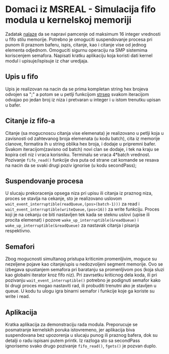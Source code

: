 # Domaci iz MSREAL - Simulacija fifo modula u kernelskoj memoriji
  Zadatak [nalaze](http://www.elektronika.ftn.uns.ac.rs/mikroracunarski-sistemi-za-rad-u-realnom-vremenu/wp-content/uploads/sites/99/2018/03/Doma%C4%87i-zadatak.pdf) da se napravi pamcenje od maksimum 16 integer vrednosti u fifo stilu memorije. Potrebno je omoguciti suspendovanje procesa pri punom ili praznom baferu, ispis, citanje, kao i citanje vise od jednog elementa odjednom. Omoguciti sigurnu operaciju na SMP sistemima koriscenjem semafora. Napisati kratku aplikaciju koja koristi dati kernel modul i upisuje/ispisuje iz char uredjaja.
## Upis u fifo
  Upis je realizovan na nacin da se prima kompletan string hex brojeva odvojen sa ";" a potom se u petlji funkcijom [strsep](https://www.kernel.org/doc/htmldocs/kernel-api/API-strsep.html) svakom iteracijom odvajao po jedan broj iz niza i pretvaran u integer i u istom trenutku upisan u bafer.
## Citanje iz fifo-a
  Citanje (sa mogucnoscu citanja vise elemenata) je realizovano u petlji koja u zavisnosti od zahtevanog broja elemenata (u kodu batch), cita iz memorije clanove, formatira ih u string oblika hex broja, i dodaje u pripremni bafer. Svakom iteracijom(zavisno od batch) novi clan se dodaje, i tek na kraju se kopira celi niz i vraca korisniku. Terminalu se vraca 4*batch vrednost. Pozivanje `fifo_read()` funkcije dva puta od strane cat komande se resava na nacin da se svaki drugi poziv ignorise (u kodu secondPass);
## Suspendovanje procesa
  U slucaju prekoracenja opsega niza pri upisu ili citanja iz praznog niza, proces se stavlja na cekanje, sto je realizovano uslovom `wait_event_interruptible(readQueue,(pos>(batch-1)))` za read i `wait_event_interruptible(writeQueue,(pos<16))` za write funkciju. Proces koji je na cekanju ce biti nastavljen tek kada se steknu uslovi (upise ili procita elemenat) i pozove `wake_up_interruptible(&readQueue)` i `wake_up_interruptible(&readQueue)` za nastavak citanja i pisanja respektivno.
## Semafori
  Zbog mogucnosti simultanog pristupa kriticnim promenljivim, moguce su nezeljene pojave kao citanje/upis u nedozvoljeni segment memorije. Ovo se izbegava spustanjem semafora pri baratanju sa promenljivom pos (koja sluzi kao globalni iterator kroz fifo niz). Pri zavrsetku kriticnog dela koda, ili pri pozivanju `wait_event_interruptible()` potrebno je podignuti semafor kako bi drugi proces mogao nastaviti rad, ili probuditi trenutni ako je stavljen u queue. U kodu tu ulogu igra binarni semafor i funkcije koje ga koriste su write i read.
## Aplikacija
  Kratka aplikacija za demonstraciju rada modula. Preporucuje se posmatranje kernelskih poruka istovremeno, jer aplikacija biva suspendovana bez upozorenja u slucaju punog ili praznog bafera, dok su detalji o radu ispisani putem printk. Iz razloga sto sa secondPass ignorisemo svako drugo pozivanje `fifo_read()`, `fgets()` je pozvan duplo.
